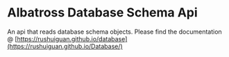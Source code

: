 # Albatross Database Schema Api
An api that reads database schema objects.  Please find the documentation @ [https://rushuiguan.github.io/database](https://rushuiguan.github.io/Database/)
